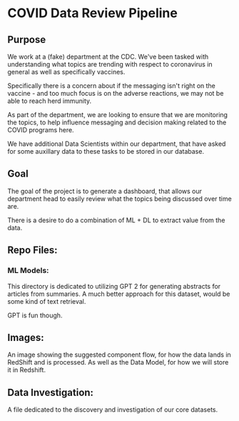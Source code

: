 # COVID Data Review Pipeline

## Purpose
We work at a (fake) department at the CDC.  We've been tasked with understanding what topics are trending with respect to coronavirus in general as well as specifically vaccines.

Specifically there is a concern about if the messaging isn't right on the vaccine - and too much focus is on the adverse reactions, we may not be able to reach herd immunity.

As part of the department, we are looking to ensure that we are monitoring the topics, to help influence messaging and decision making related to the COVID programs here.

We have additional Data Scientists within our department, that have asked for some auxillary data to these tasks to be stored in our database.

## Goal
The goal of the project is to generate a dashboard, that allows our department head to easily review what the topics being discussed over time are.  

There is a desire to do a combination of ML + DL to extract value from the data.

## Repo Files:

### ML Models:
This directory is dedicated to utilizing GPT 2 for generating abstracts for articles from summaries.  A much better approach for this dataset, would be some kind of text retrieval.

GPT is fun though.

## Images:
An image showing the suggested component flow, for how the data lands in RedShift and is processed.  As well as the Data Model, for how we will store it in Redshift.

## Data Investigation:
A file dedicated to the discovery and investigation of our core datasets.